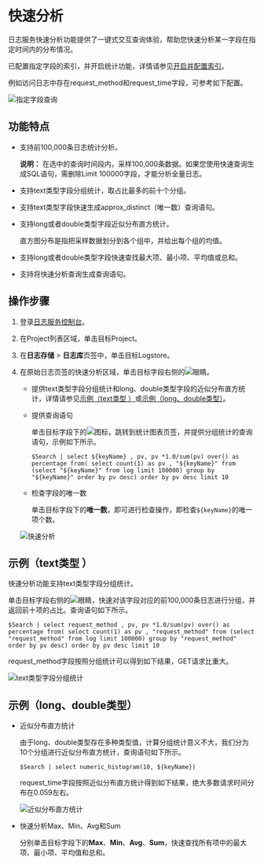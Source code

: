 # 快速分析

日志服务快速分析功能提供了一键式交互查询体验，帮助您快速分析某一字段在指定时间内的分布情况。

已配置指定字段的索引，并开启统计功能，详情请参见[开启并配置索引](/cn.zh-CN/查询与分析/开启并配置索引.md)。

例如访问日志中存在request\_method和request\_time字段，可参考如下配置。

![指定字段查询](https://static-aliyun-doc.oss-cn-hangzhou.aliyuncs.com/assets/img/zh-CN/2140559951/p5590.png)

## 功能特点

-   支持前100,000条日志统计分析。

    **说明：** 在选中的查询时间段内，采样100,000条数据。如果您使用快速查询生成SQL语句，需删除Limit 100000字段，才能分析全量日志。

-   支持text类型字段分组统计，取占比最多的前十个分组。
-   支持text类型字段快速生成approx\_distinct（唯一数）查询语句。
-   支持long或者double类型字段近似分布直方统计。

    直方图分布是指把采样数据划分到各个组中，并给出每个组的均值。

-   支持long或者double类型字段快速查找最大项、最小项、平均值或总和。
-   支持将快速分析查询生成查询语句。

## 操作步骤

1.  登录[日志服务控制台](https://sls.console.aliyun.com)。

2.  在Project列表区域，单击目标Project。

3.  在**日志存储** \> **日志库**页签中，单击目标Logstore。

4.  在原始日志页签的快速分析区域，单击目标字段右侧的![眼睛](https://static-aliyun-doc.oss-cn-hangzhou.aliyuncs.com/assets/img/zh-CN/3140559951/p103797.png)。

    -   提供text类型字段分组统计和long、double类型字段的近似分布直方统计，详情请参见[示例（text类型 ）](#section_o22_4wj_5cb)或[示例（long、double类型）](#section_ovl_pwj_5cb)。
    -   提供查询语句

        单击目标字段下的![](https://static-aliyun-doc.oss-cn-hangzhou.aliyuncs.com/assets/img/zh-CN/2140559951/p46920.png)图标，跳转到统计图表页签，并提供分组统计的查询语句，示例如下所示。

        ```
        $Search | select ${keyName} , pv, pv *1.0/sum(pv) over() as percentage from( select count(1) as pv , "${keyName}" from (select "${keyName}" from log limit 100000) group by "${keyName}" order by pv desc) order by pv desc limit 10
        ```

    -   检查字段的唯一数

        单击目标字段下的**唯一数**，即可进行检查操作，即检查`${keyName}`的唯一项个数。

    ![快速分析](https://static-aliyun-doc.oss-cn-hangzhou.aliyuncs.com/assets/img/zh-CN/2140559951/p5591.png)


## 示例（text类型 ）

快速分析功能支持text类型字段分组统计。

单击目标字段右侧的![眼睛](https://static-aliyun-doc.oss-cn-hangzhou.aliyuncs.com/assets/img/zh-CN/3140559951/p103797.png)，快速对该字段对应的前100,000条日志进行分组，并返回前十项的占比。查询语句如下所示。

```
$Search | select request_method , pv, pv *1.0/sum(pv) over() as percentage from( select count(1) as pv , "request_method" from (select "request_method" from log limit 100000) group by "request_method" order by pv desc) order by pv desc limit 10
```

request\_method字段按照分组统计可以得到如下结果，GET请求比重大。

![text类型字段分组统计](https://static-aliyun-doc.oss-cn-hangzhou.aliyuncs.com/assets/img/zh-CN/3140559951/p5593.png)

## 示例（long、double类型）

-   近似分布直方统计

    由于long、double类型存在多种类型值，计算分组统计意义不大，我们分为10个分组进行近似分布直方统计，查询语句如下所示。

    ```
    $Search | select numeric_histogram(10, ${keyName})
    ```

    request\_time字段按照近似分布直方统计得到如下结果，绝大多数请求时间分布在0.059左右。

    ![近似分布直方统计](https://static-aliyun-doc.oss-cn-hangzhou.aliyuncs.com/assets/img/zh-CN/3140559951/p5594.png)

-   快速分析Max、Min、Avg和Sum

    分别单击目标字段下的**Max**、**Min**、**Avg**、**Sum**，快速查找所有项中的最大项、最小项、平均值和总和。



